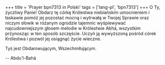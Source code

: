 +++
title = 'Prayer bpn7313 in Polski'
tags = ['lang-pl', 'bpn7313']
+++
O Ty, życzliwy Panie! Obdarz tę córkę Królestwa niebiańskim umocnieniem i łaskawie pomóż jej pozostać mocną i wytrwałą w Twojej Sprawie oraz niczym słowik w różanym ogrodzie tajemnic wyśpiewywać najcudowniejszym głosem melodie w Królestwie Abhá, wszystkim przynosząc w ten sposób szczęście. Uczyń ją wywyższoną pośród córek Królestwa i pozwól jej osiągnąć życie wieczne. 
   
Tyś jest Obdarowującym, Wszechmiłującym.

-- Abdu'l-Bahá
